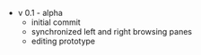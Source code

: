 - v 0.1 - alpha  
    - initial commit  
    - synchronized left and right browsing panes  
    - editing prototype  

